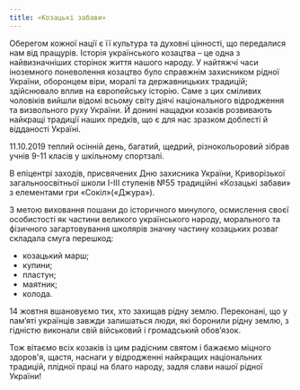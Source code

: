 ```yaml
---
title: «Козацькі забави»
---
```


Оберегом кожної нації є її культура та духовні цінності, що передалися нам від пращурів. Історія українського козацтва – це одна з найвизначніших сторінок життя нашого народу. У найтяжчі часи іноземного поневолення козацтво було справжнім захисником рідної України, оборонцем віри, моралі та державницьких традицій; здійснювало вплив на європейську історію. Саме з цих сміливих чоловіків вийшли відомі всьому світу діячі національного відродження та визвольного руху України. Й донині нащадки козаків розвивають найкращі традиції наших предків, що є для нас зразком доблесті й відданості Україні.

11.10.2019 теплий осінній день, багатий, щедрий, різнокольоровий зібрав учнів 9-11 класів у шкільному спортзалі.

В епіцентрі заходів, присвячених Дню захисника України, Криворізької загальноосвітньої школи І-ІІІ ступенів №55 традиційні «Козацькі забави» з елементами гри «Сокіл»(«Джура»).

З метою виховання пошани до історичного минулого, осмислення своєї особистості як частини великого українського народу, морального та фізичного загартовування школярів значну частину козацьких розваг складала смуга перешкод:

-   козацький марш;
-   купини;
-   пластун;
-   маятник;
-   колода.

14 жовтня вшановуємо тих, хто захищав рідну землю. Переконані, що у пам’яті українців завжди залишаться люди, які боронили рідну землю, з гідністю виконали свій військовий і громадський обов’язок.

Тож вітаємо всіх козаків із цим радісним святом і бажаємо міцного здоров'я, щастя, наснаги у відродженні найкращих національних традицій, плідної праці на благо народу, задля слави нашої рідної України!

<slideshow></slideshow>

